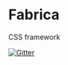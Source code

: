 # Fabrica
CSS framework

[![Gitter](https://badges.gitter.im/mutohq/Fabrica.svg)](https://gitter.im/mutohq/Fabrica?utm_source=badge&utm_medium=badge&utm_campaign=pr-badge)
